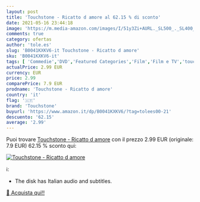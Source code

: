```yaml
---
layout: post
title: 'Touchstone - Ricatto d amore al 62.15 % di sconto'
date: 2021-05-16 23:44:18
image: 'https://m.media-amazon.com/images/I/51y3Zi+AURL._SL500_._SL400_.jpg'
comments: true
category: ofertas
author: 'tole.es'
slug: 'B0041KXKV6-it Touchstone - Ricatto d amore'
sku: 'B0041KXKV6-it'
tags: [ 'Commedie','DVD','Featured Categories','Film','Film e TV','touchstone', ]
actualPrice: 2.99 EUR
currency: EUR
price: 2.99
comparePrice: 7.9 EUR
prodname: 'Touchstone - Ricatto d amore'
country: 'it'
flag: '🇮🇹'
brand: 'Touchstone'
buyurl: 'https://www.amazon.it/dp/B0041KXKV6/?tag=tolees00-21'
descuento: '62.15'
average: '2.99'
---
```


Puoi trovare [Touchstone - Ricatto d amore](https://www.amazon.it/dp/B0041KXKV6/?tag=tolees00-21) con il prezzo 2.99 EUR (originale: 7.9 EUR) 62.15 % sconto qui:

[![Touchstone - Ricatto d amore](https://m.media-amazon.com/images/I/51y3Zi+AURL._SL500_._SL400_.jpg)](https://www.amazon.it/dp/B0041KXKV6/?tag=tolees00-21)

ℹ️:

- The disk has Italian audio and subtitles.

[🛒 Acquista qui!!](https://www.amazon.it/dp/B0041KXKV6/?tag=tolees00-21)
